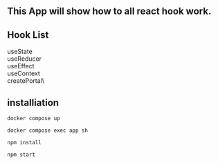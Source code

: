 ## This App will show how to all react hook work.

## Hook List

useState\
useReducer\
useEffect\
useContext\
createPortal\

## installiation

```
docker compose up
```

```
docker compose exec app sh
```

```
npm install
```

```
npm start
```

